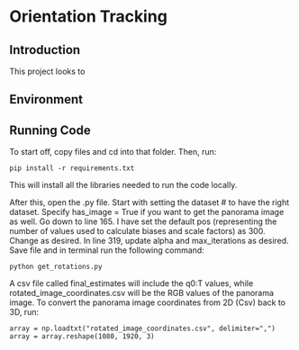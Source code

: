 # Orientation Tracking

## Introduction
This project looks to  

## Environment

## Running Code
To start off, copy files and cd into that folder. Then, run:
```
pip install -r requirements.txt
```
This will install all the libraries needed to run the code locally. 

After this, open the .py file. Start with setting the dataset # to have the right dataset. Specify has_image = True if you want to get the panorama image as well. Go down to line 165. I have set the default pos (representing the number of values used to calculate biases and scale factors) as 300. Change as desired. In line 319, update alpha and max_iterations as desired. Save file and in terminal run the following command: 

```
python get_rotations.py
```

A csv file called final_estimates will include the q0:T values, while rotated_image_coordinates.csv will be the RGB values of the panorama image.
To convert the panorama image coordinates from 2D (Csv) back to 3D, run: 
```
array = np.loadtxt("rotated_image_coordinates.csv", delimiter=",")
array = array.reshape(1080, 1920, 3)
```
